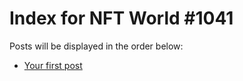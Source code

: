 # Index for NFT World #1041
Posts will be displayed in the order below:

- [Your first post](./001-first.md)

